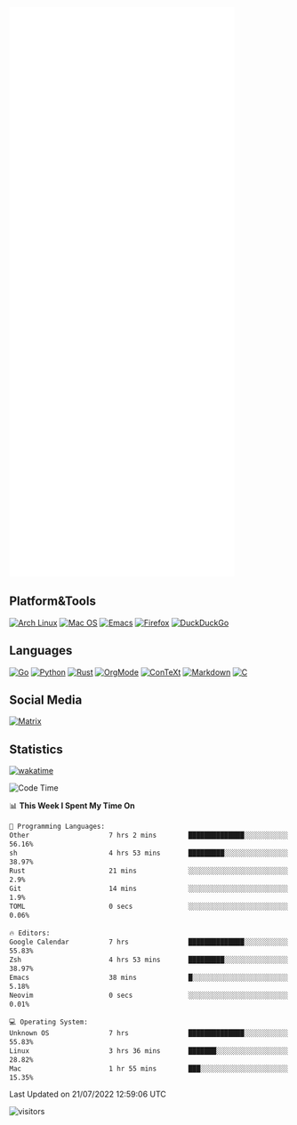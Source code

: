 ![Metrics](https://github.com/SteamedFish/SteamedFish/blob/master/github-metrics.svg)

## Platform&Tools

[![Arch Linux](https://img.shields.io/badge/ArchLinux-1793D1?logo=arch-linux&logoColor=fff&style=flat-square)](https://archlinux.org/)
[![Mac OS](https://img.shields.io/badge/MacOS-000000?style=flat-square&logo=macos&logoColor=F0F0F0)](https://www.apple.com/macos/)
[![Emacs](https://img.shields.io/badge/Emacs-%237F5AB6.svg?&style=flat-square&logo=gnu-emacs&logoColor=white)](https://www.gnu.org/software/emacs/)
[![Firefox](https://img.shields.io/badge/Firefox-FF7139?style=flat-square&logo=Firefox-Browser&logoColor=white)](https://firefox.com/)
[![DuckDuckGo](https://img.shields.io/badge/DuckDuckGo-DE5833?style=flat-square&logo=DuckDuckGo&logoColor=white)](https://duckduckgo.com/)

## Languages

[![Go](https://img.shields.io/badge/Golang-%2300ADD8.svg?style=flat-square&logo=go&logoColor=white)](https://golang.org/)
[![Python](https://img.shields.io/badge/Python-3670A0?style=flat-square&logo=python&logoColor=ffdd54)](https://www.python.org/)
[![Rust](https://img.shields.io/badge/Rust-%23000000.svg?style=flat-square&logo=rust&logoColor=white)](https://www.rust-lang.org/)
[![OrgMode](https://img.shields.io/badge/OrgMode-%23000000.svg?style=flat-square&logo=org&logoColor=white)](https://orgmode.org/)
[![ConTeXt](https://img.shields.io/badge/ConTeXt-%23008080.svg?style=flat-square&logo=latex&logoColor=white)](https://contextgarden.net/)
[![Markdown](https://img.shields.io/badge/MarkDown-%23000000.svg?style=flat-square&logo=markdown&logoColor=white)](https://daringfireball.net/projects/markdown/)
[![C](https://img.shields.io/badge/C-%2300599C.svg?style=flat-square&logo=c&logoColor=white)](https://www.iso.org/standard/74528.html)

## Social Media

[![Matrix](https://img.shields.io/badge/SteamedFish-2CA5E0?style=social&logo=matrix&logoColor=black)](https://matrix.to/#/@i:steamedfish.org)

## Statistics
[![wakatime](https://wakatime.com/badge/user/168280d6-fcf2-4b4f-ad3a-dc4612f35b38.svg)](https://wakatime.com/@168280d6-fcf2-4b4f-ad3a-dc4612f35b38)

<!--START_SECTION:waka-->
![Code Time](http://img.shields.io/badge/Code%20Time-1%2C924%20hrs%2053%20mins-blue)

📊 **This Week I Spent My Time On** 

```text
💬 Programming Languages: 
Other                    7 hrs 2 mins        ██████████████░░░░░░░░░░░   56.16% 
sh                       4 hrs 53 mins       █████████░░░░░░░░░░░░░░░░   38.97% 
Rust                     21 mins             ░░░░░░░░░░░░░░░░░░░░░░░░░   2.9% 
Git                      14 mins             ░░░░░░░░░░░░░░░░░░░░░░░░░   1.9% 
TOML                     0 secs              ░░░░░░░░░░░░░░░░░░░░░░░░░   0.06%

🔥 Editors: 
Google Calendar          7 hrs               ██████████████░░░░░░░░░░░   55.83% 
Zsh                      4 hrs 53 mins       █████████░░░░░░░░░░░░░░░░   38.97% 
Emacs                    38 mins             █░░░░░░░░░░░░░░░░░░░░░░░░   5.18% 
Neovim                   0 secs              ░░░░░░░░░░░░░░░░░░░░░░░░░   0.01%

💻 Operating System: 
Unknown OS               7 hrs               ██████████████░░░░░░░░░░░   55.83% 
Linux                    3 hrs 36 mins       ███████░░░░░░░░░░░░░░░░░░   28.82% 
Mac                      1 hr 55 mins        ███░░░░░░░░░░░░░░░░░░░░░░   15.35%

```


 Last Updated on 21/07/2022 12:59:06 UTC
<!--END_SECTION:waka-->

![visitors](https://visitor-badge.laobi.icu/badge?page_id=SteamedFish.SteamedFish)
